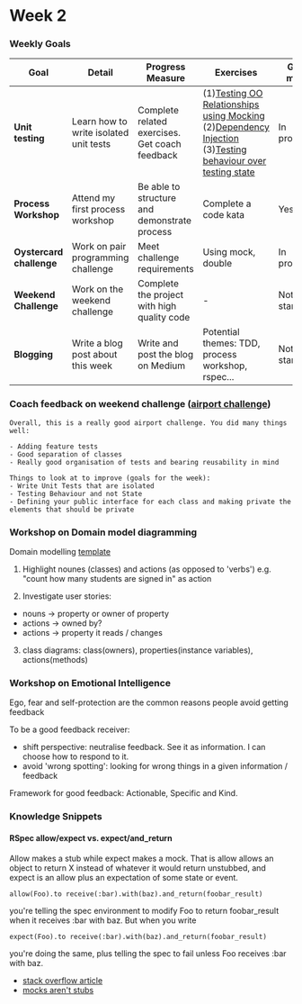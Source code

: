 # Week 2

### Weekly Goals

| Goal | Detail | Progress Measure | Exercises | Goal met? | Evidence |
| ------ | ------ | ------ | ------ | ------ | ------ | 
| **Unit testing** | Learn how to write isolated unit tests | Complete related exercises. Get coach feedback | (1)[Testing OO Relationships using Mocking](https://github.com/makersacademy/skills-workshops/blob/master/practicals/object_oriented_design/testing_relationships.md) (2)[Dependency Injection](https://github.com/makersacademy/skills-workshops/blob/master/practicals/object_oriented_design/dependency_injection.md)    (3)[Testing behaviour over testing state](https://github.com/makersacademy/skills-workshops/blob/master/practicals/testing/behaviour_not_state.md) | In progress | In progress
| **Process Workshop** | Attend my first process workshop | Be able to structure and demonstrate process  | Complete a code kata | Yes! | [my first process workshop](https://github.com/Aracho1/Portfolio/tree/main/process_workshops)
| **Oystercard challenge** | Work on pair programming challenge | Meet challenge requirements | Using mock, double | In progress | repo
| **Weekend Challenge** | Work on the weekend challenge  | Complete the project with high quality code | - | Not yet started| repo |
| **Blogging** | Write a blog post about this week | Write and post the blog on Medium | Potential themes: TDD, process workshop, rspec... | Not yet started | post |

### Coach feedback on weekend challenge ([airport challenge](https://github.com/Aracho1/airport_challenge))

```
Overall, this is a really good airport challenge. You did many things well:

- Adding feature tests
- Good separation of classes
- Really good organisation of tests and bearing reusability in mind

Things to look at to improve (goals for the week):
- Write Unit Tests that are isolated
- Testing Behaviour and not State
- Defining your public interface for each class and making private the elements that should be private
```

### Workshop on Domain model diagramming

Domain modelling [template](https://docs.google.com/document/d/1J1HhScM5-4rzqWL8SylgQBnl6fg6KPlFakflxbeNvsc/edit?usp=sharing)

1. Highlight nounes (classes) and actions (as opposed to 'verbs') e.g. "count how many students are signed in" as action

2. Investigate user stories: 
- nouns -> property or owner of property
- actions -> owned by?
- actions -> property it reads / changes

3. class diagrams: class(owners), properties(instance variables), actions(methods)

### Workshop on Emotional Intelligence
Ego, fear and self-protection are the common reasons people avoid getting feedback

To be a good feedback receiver:
- shift perspective: neutralise feedback. See it as information. I can choose how to respond to it.
- avoid 'wrong spotting': looking for wrong things in a given information / feedback

Framework for good feedback: Actionable, Specific and Kind.


### Knowledge Snippets 
#### RSpec allow/expect vs. expect/and_return
Allow makes a stub while expect makes a mock. That is allow allows an object to return X instead of whatever it would return unstubbed, and expect is an allow plus an expectation of some state or event. 
```
allow(Foo).to receive(:bar).with(baz).and_return(foobar_result)
```
you're telling the spec environment to modify Foo to return foobar_result when it receives :bar with baz. But when you write
```
expect(Foo).to receive(:bar).with(baz).and_return(foobar_result) 
```
you're doing the same, plus telling the spec to fail unless Foo receives :bar with baz.
- [stack overflow article](https://stackoverflow.com/questions/28006913/rspec-allow-expect-vs-just-expect-and-return) 
- [mocks aren't stubs](https://martinfowler.com/articles/mocksArentStubs.html)



